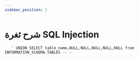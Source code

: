 ```yaml
---
sidebar_position: 1
---
```

# شرح ثغرة SQL Injection


`   ' UNION SELECT table_name,NULL,NULL,NULL,NULL,NULL from INFORMATION_SCHEMA.TABLES -- -`